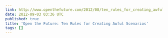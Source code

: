 ```yaml
---
link: http://www.openthefuture.com/2012/08/ten_rules_for_creating_awful_s.html
date: 2012-09-03 03:36 UTC
published: true
title: 'Open the Future: Ten Rules for Creating Awful Scenarios'
tags: []
---
```



